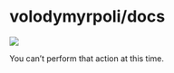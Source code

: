 # volodymyrpoli/docs

![](https://github.githubassets.com/images/spinners/octocat-spinner-128.gif)

 You can’t perform that action at this time. 

